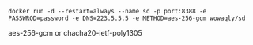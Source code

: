 ```docker run -d --restart=always --name sd -p port:8388 -e PASSWROD=password -e DNS=223.5.5.5 -e METHOD=aes-256-gcm wowaqly/sd```

aes-256-gcm or chacha20-ietf-poly1305
